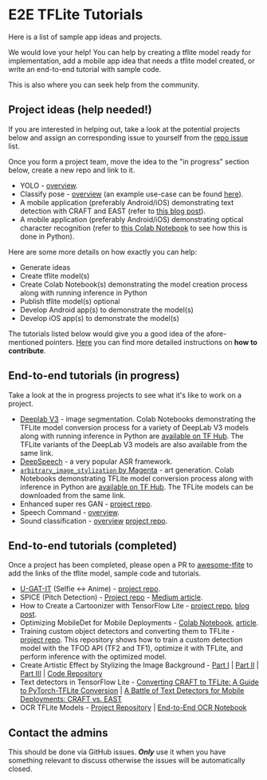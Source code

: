 # E2E TFLite Tutorials

Here is a list of sample app ideas and projects.

We would love your help! You can help by creating a tflite model ready for implementation, add a mobile app idea that needs a tflite model created, or write an end-to-end tutorial with sample code. 

This is also where you can seek help from the community.


## Project ideas (help needed!)
If you are interested in helping out, take a look at the potential projects below and assign an corresponding issue to yourself from the [repo issue](https://github.com/ml-gde/e2e-tflite-tutorials/issues) list.

Once you form a project team, move the idea to the "in progress" section below, create a new repo and link to it. 

* YOLO - [overview](overviews/yolo.md).
* Classify pose - [overview](overviews/classify_pose.md) (an example use-case can be found [here](https://github.com/ml-gde/e2e-tflite-tutorials/issues/33)).
* A mobile application (preferably Android/iOS) demonstrating text detection with CRAFT and EAST (refer to [this blog post](https://sayak.dev/optimizing-text-detectors/)).
* A mobile application (preferably Android/iOS) demonstrating optical character recognition (refer to [this Colab Notebook](https://colab.research.google.com/github.com/tulasiram58827/ocr_tflite/blob/main/colabs/ENDTOEND_OCR_TFLITE.ipynb) to see how this is done in Python).

Here are some more details on how exactly you can help:

* Generate ideas
* Create tflite model(s)
* Create Colab Notebook(s) demonstrating the model creation process along with running inference in Python
* Publish tflite model(s) optional
* Develop Android app(s) to demonstrate the model(s)
* Develop iOS app(s) to demonstrate the model(s)

The tutorials listed below would give you a good idea of the afore-mentioned pointers. [Here](https://github.com/ml-gde/e2e-tflite-tutorials/wiki/How-to-contribute-to-the-E2E-TFLite-Tutorials%3F) you can find more detailed instructions on **how to contribute**. 

## End-to-end tutorials (in progress)
Take a look at the in progress projects to see what it's like to work on a project.

* [Deeplab V3](https://github.com/tensorflow/models/tree/master/research/deeplab ) - image segmentation. Colab Notebooks demonstrating the TFLite model conversion process for a variety of DeepLab V3 models along with running inference in Python are [available on TF Hub](https://tfhub.dev/s?module-type=image-segmentation&publisher=sayakpaul). The TFLite variants of the DeepLab V3 models are also available from the same link. 
* [DeepSpeech](https://github.com/mozilla/DeepSpeech) - a very popular ASR framework.
* [`arbitrary_image_stylization` by Magenta](https://github.com/magenta/magenta/tree/f3b66aa1354cd933f0e9757a567cc9a3d2d03297/magenta/models/arbitrary_image_stylization) - art generation. Colab Notebooks demonstrating TFLite model conversion process along with inference in Python are [available on TF Hub](https://tfhub.dev/sayakpaul/lite-model/arbitrary-image-stylization-inceptionv3/dr/predict/1). The TFLite models can be downloaded from the same link. 
* Enhanced super res GAN - [project repo](https://github.com/margaretmz/esrgan-e2e-tflite-tutorial).
* Speech Command - [overview](overviews/speech_command.md).
* Sound classification - [overview](overviews/classify_sound.md) [project repo](https://github.com/farmaker47/Yamnet_classification_project).

## End-to-end tutorials (completed)

Once a project has been completed, please open a PR to [awesome-tfite](https://github.com/margaretmz/awesome-tflite) to add the links of the tflite model, sample code and tutorials.
* [U-GAT-IT](https://github.com/taki0112/UGATIT) (Selfie <-> Anime) - [project repo](https://github.com/margaretmz/selfie2anime-e2e-tutorial).
* SPICE (Pitch Detection) - [Project repo](https://github.com/farmaker47/Pitch_Estimator) - [Medium article](https://medium.com/@farmaker47/estimating-musical-scores-pitch-in-android-with-tensorflows-spice-model-4d712ded96f8).
* How to Create a Cartoonizer with TensorFlow Lite - [project repo](https://github.com/margaretmz/Cartoonizer-with-TFLite/), [blog post](https://blog.tensorflow.org/2020/09/how-to-create-cartoonizer-with-tf-lite.html).
* Optimizing MobileDet for Mobile Deployments - [Colab Notebook](https://colab.research.google.com/github/sayakpaul/Adventures-in-TensorFlow-Lite/blob/master/MobileDet_Conversion_TFLite.ipynb), [article](https://sayak.dev/mobiledet-optimization/).
* Training custom object detectors and converting them to TFLite - [project repo](https://github.com/sayakpaul/E2E-Object-Detection-in-TFLite). This repository shows how to train a custom detection model with the TFOD API (TF2 and TF1), optimize it with TFLite, and perform inference with the optimized model.
* Create Artistic Effect by Stylizing the Image Background - [Part I](https://medium.com/google-developer-experts/image-background-stylizer-part-1-project-intro-d68c4547e7e3) | [Part II](https://medium.com/@spsayakpaul/e614af91944d) | [Part III](https://farmaker47.medium.com/android-part-of-create-artistic-effect-by-stylizing-an-image-segment-2a646da2d39a) | [Code Repository](https://github.com/margaretmz/segmentation-style-transfer)
* Text detectors in TensorFlow Lite - [Converting CRAFT to TFLite: A Guide to PyTorch-TFLite Conversion](https://tulasi.dev/craft-in-tflite) | [A Battle of Text Detectors for Mobile Deployments: CRAFT vs. EAST](https://sayak.dev/optimizing-text-detectors/)
* OCR TFLite Models - [Project Repository](https://github.com/tulasiram58827/ocr_tflite) | [End-to-End OCR Notebook](https://github.com/tulasiram58827/ocr_tflite/blob/main/colabs/ENDTOEND_OCR_TFLITE.ipynb)

## Contact the admins

This should be done via GitHub issues. ***Only*** use it when you have something relevant to discuss otherwise the issues will be automatically closed. 
